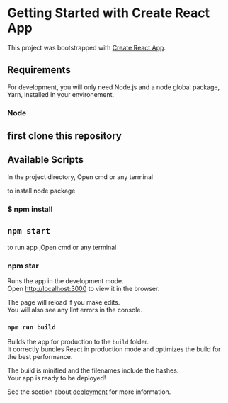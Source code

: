 # Getting Started with Create React App

This project was bootstrapped with [Create React App](https://github.com/facebook/create-react-app).



## Requirements

For development, you will only need Node.js and a node global package, Yarn, installed in your environement.

### Node

## first clone this repository 
 

## Available Scripts

In the project directory, Open cmd or any terminal  

to install node package

### $ npm install

## `npm start`
to run app ,Open cmd or any terminal  
### npm star
Runs the app in the development mode.\
Open [http://localhost:3000](http://localhost:3000) to view it in the browser.

The page will reload if you make edits.\
You will also see any lint errors in the console.

### `npm run build`

Builds the app for production to the `build` folder.\
It correctly bundles React in production mode and optimizes the build for the best performance.

The build is minified and the filenames include the hashes.\
Your app is ready to be deployed!

See the section about [deployment](https://facebook.github.io/create-react-app/docs/deployment) for more information.

